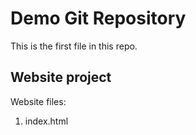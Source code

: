 # Demo Git Repository

This is the first file in this repo.

## Website project

Website files:

1. index.html
